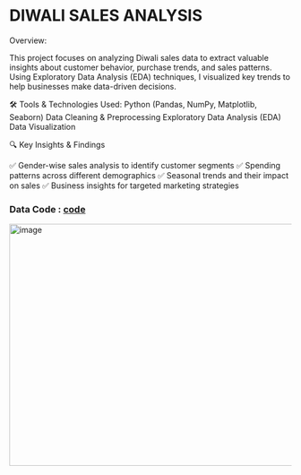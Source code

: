 # DIWALI SALES ANALYSIS
Overview:

This project focuses on analyzing Diwali sales data to extract valuable insights about customer behavior, purchase trends, and sales patterns. Using Exploratory Data Analysis (EDA) techniques, I visualized key trends to help businesses make data-driven decisions.


🛠️ Tools & Technologies Used:
Python (Pandas, NumPy, Matplotlib, Seaborn)
Data Cleaning & Preprocessing
Exploratory Data Analysis (EDA)
Data Visualization


🔍 Key Insights & Findings

✅ Gender-wise sales analysis to identify customer segments
✅ Spending patterns across different demographics
✅ Seasonal trends and their impact on sales
✅ Business insights for targeted marketing strategies

### Data Code : [code](https://github.com/diyaaa148/python-project/blob/main/Diwali%20Sales%20Data.csv)

<img width="580" height="432" alt="image" src="https://github.com/user-attachments/assets/709bfedf-f1cf-4839-ab85-750877b62ff0" />


